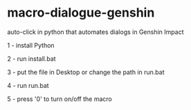 # macro-dialogue-genshin
auto-click in python that automates dialogs in Genshin Impact


1 - install Python

2 - run install.bat

3 - put the file in Desktop or change the path in run.bat

4 - run run.bat

5 - press '0' to turn on/off the macro
